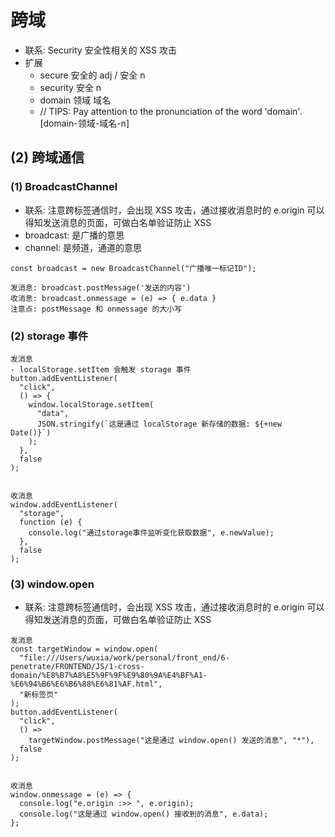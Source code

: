 # 跨域

- 联系: Security 安全性相关的 XSS 攻击
- 扩展
  - secure 安全的 adj / 安全 n
  - security 安全 n
  - domain 领域 域名
  - // TIPS: Pay attention to the pronunciation of the word 'domain'. [domain-领域-域名-n]

## (2) 跨域通信

### (1) BroadcastChannel

- 联系: 注意跨标签通信时，会出现 XSS 攻击，通过接收消息时的 e.origin 可以得知发送消息的页面，可做白名单验证防止 XSS
- broadcast: 是广播的意思
- channel: 是频道，通道的意思

```
const broadcast = new BroadcastChannel("广播唯一标记ID");

发消息: broadcast.postMessage('发送的内容')
收消息: broadcast.onmessage = (e) => { e.data }
注意点: postMessage 和 onmessage 的大小写
```

### (2) storage 事件

```
发消息
- localStorage.setItem 会触发 storage 事件
button.addEventListener(
  "click",
  () => {
    window.localStorage.setItem(
      "data",
      JSON.stringify(`这是通过 localStorage 新存储的数据: ${+new Date()}`)
    );
  },
  false
);


收消息
window.addEventListener(
  "storage",
  function (e) {
    console.log("通过storage事件监听变化获取数据", e.newValue);
  },
  false
);
```

### (3) window.open

- 联系: 注意跨标签通信时，会出现 XSS 攻击，通过接收消息时的 e.origin 可以得知发送消息的页面，可做白名单验证防止 XSS

```
发消息
const targetWindow = window.open(
  "file:///Users/wuxia/work/personal/front_end/6-penetrate/FRONTEND/JS/1-cross-domain/%E8%B7%A8%E5%9F%9F%E9%80%9A%E4%BF%A1-%E6%94%B6%E6%B6%88%E6%81%AF.html",
  "新标签页"
);
button.addEventListener(
  "click",
  () =>
    targetWindow.postMessage("这是通过 window.open() 发送的消息", "*"),
  false
);


收消息
window.onmessage = (e) => {
  console.log("e.origin :>> ", e.origin);
  console.log("这是通过 window.open() 接收到的消息", e.data);
};
```
